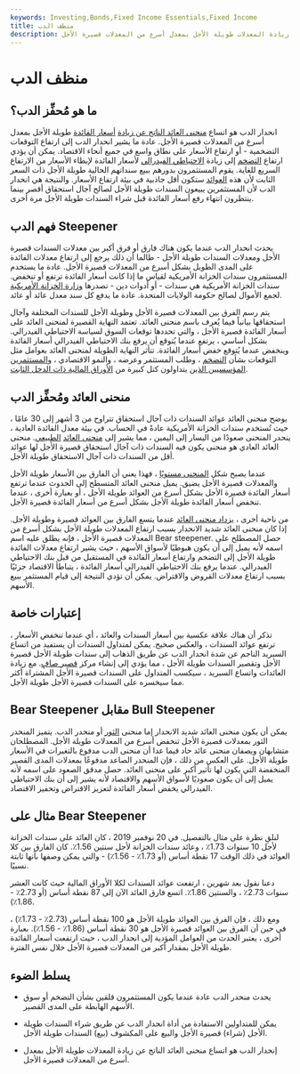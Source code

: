 ```yaml
---
keywords: Investing,Bonds,Fixed Income Essentials,Fixed Income
title: منظف الدب
description: إنحدار الدب هو اتساع منحنى العائد الناتج عن زيادة المعدلات طويلة الأجل بمعدل أسرع من المعدلات قصيرة الأجل.
---
```


# منظف الدب
## ما هو مُحفِّز الدب؟

انحدار الدب هو اتساع [منحنى العائد الناتج عن زيادة](/yieldcurve) [أسعار الفائدة](/interestrate) طويلة الأجل بمعدل أسرع من المعدلات قصيرة الأجل. عادة ما يشير انحدار الدب إلى ارتفاع التوقعات التضخمية - أو ارتفاع الأسعار على نطاق واسع في جميع أنحاء الاقتصاد. يمكن أن يؤدي ارتفاع [التضخم](/inflation) إلى زيادة [الاحتياطي الفيدرالي](/federalreservesystem) لأسعار الفائدة لإبطاء الأسعار من الارتفاع السريع للغاية. يقوم المستثمرون بدورهم ببيع سنداتهم الحالية طويلة الأجل ذات السعر الثابت لأن هذه [العوائد](/yield) ستكون أقل جاذبية في بيئة ارتفاع الأسعار. والنتيجة هي انحدار الدب لأن المستثمرين يبيعون السندات طويلة الأجل لصالح آجال استحقاق أقصر بينما ينتظرون انتهاء رفع أسعار الفائدة قبل شراء السندات طويلة الأجل مرة أخرى.

## فهم الدب Steepener

يحدث انحدار الدب عندما يكون هناك فارق أو فرق أكبر بين معدلات السندات قصيرة الأجل ومعدلات السندات طويلة الأجل - طالما أن ذلك يرجع إلى ارتفاع معدلات الفائدة على المدى الطويل بشكل أسرع من المعدلات قصيرة الأجل. عادة ما يستخدم المستثمرون سندات الخزانة الأمريكية لقياس ما إذا كانت أسعار الفائدة ترتفع أو تنخفض. سندات الخزانة الأمريكية هي سندات - أو أدوات دين - تصدرها [وزارة الخزانة الأمريكية](/ustreasury) لجمع الأموال لصالح حكومة الولايات المتحدة. عادة ما يدفع كل سند معدل عائد أو عائد.

يتم رسم الفرق بين المعدلات قصيرة الأجل وطويلة الأجل للسندات المختلفة وآجال استحقاقها بيانياً فيما يُعرف باسم منحنى العائد. تعتمد النهاية القصيرة لمنحنى العائد على أسعار الفائدة قصيرة الأجل ، والتي تحددها توقعات السوق لسياسة الاحتياطي الفيدرالي. بشكل أساسي ، يرتفع عندما يُتوقع أن يرفع بنك الاحتياطي الفيدرالي أسعار الفائدة وينخفض عندما يُتوقع خفض أسعار الفائدة. تتأثر النهاية الطويلة لمنحنى العائد بعوامل مثل التوقعات بشأن [التضخم](/inflation) ، وطلب المستثمر وعرضه ، والنمو الاقتصادي ، [والمستثمرين المؤسسيين الذين](/institutionalinvestor) يتداولون كتل كبيرة من [الأوراق المالية ذات الدخل الثابت](/fixed-incomesecurity).

## منحنى العائد ومُحفِّز الدب

يوضح منحنى العائد عوائد السندات ذات آجال استحقاق تتراوح من 3 أشهر إلى 30 عامًا ، حيث تُستخدم سندات الخزانة الأمريكية عادةً في الحساب. في بيئة معدل الفائدة العادية ، ينحدر المنحنى صعودًا من اليسار إلى اليمين ، مما يشير إلى [منحنى العائد](/normalyieldcurve) [الطبيعي](/normalyieldcurve). منحنى العائد العادي هو منحنى يكون فيه السندات ذات آجال استحقاق قصيرة الأجل لها عوائد أقل من السندات ذات آجال الاستحقاق طويلة الأجل.

عندما يصبح شكل [المنحنى مستويًا](/flatyieldcurve) ، فهذا يعني أن الفارق بين الأسعار طويلة الأجل والمعدلات قصيرة الأجل يضيق. يميل منحنى العائد المتسطح إلى الحدوث عندما ترتفع أسعار الفائدة قصيرة الأجل بشكل أسرع من العوائد طويلة الأجل ، أو بعبارة أخرى ، عندما تنخفض أسعار الفائدة طويلة الأجل بشكل أسرع من أسعار الفائدة قصيرة الأجل.

من ناحية أخرى ، [يزداد منحنى العائد](/curve-steepener-trade) عندما يتسع الفارق بين العوائد قصيرة وطويلة الأجل. إذا كان منحنى العائد شديد الانحدار بسبب ارتفاع المعدلات طويلة الأجل بشكل أسرع من المعدلات قصيرة الأجل ، فإنه يطلق عليه اسم Bear steepener. حصل المصطلح على اسمه لأنه يميل إلى أن يكون هبوطيًا لأسواق الأسهم ، حيث يشير ارتفاع معدلات الفائدة طويلة الأجل إلى التضخم وارتفاع أسعار الفائدة في المستقبل من قبل بنك الاحتياطي الفيدرالي. عندما يرفع بنك الاحتياطي الفيدرالي أسعار الفائدة ، يتباطأ الاقتصاد جزئيًا بسبب ارتفاع معدلات القروض والاقتراض. يمكن أن تؤدي النتيجة إلى قيام المستثمر ببيع الأسهم.

## إعتبارات خاصة

تذكر أن هناك علاقة عكسية بين أسعار السندات والعائد ، أي عندما تنخفض الأسعار ، ترتفع عوائد السندات ، والعكس صحيح. يمكن لمتداول السندات أن يستفيد من اتساع السبريد الناجم عن شدة انحدار الدب عن طريق الذهاب إلى سندات طويلة الأجل قصيرة الأجل وتقصير السندات طويلة الأجل ، مما يؤدي إلى إنشاء مركز [قصير صافٍ](/netshort). مع زيادة العائدات واتساع السبريد ، سيكسب المتداول على السندات قصيرة الأجل المشتراة أكثر مما سيخسره على السندات قصيرة الأجل طويلة الأجل.

## Bear Steepener مقابل Bull Steepener

يمكن أن يكون منحنى العائد شديد الانحدار إما منحنى [الثور](/bullsteepener) أو منحدر الدب. يتميز المنحدر الثور بمعدلات قصيرة الأجل تنخفض أسرع من المعدلات طويلة الأجل. المصطلحان متشابهان ويصفان منحنى عائد حاد فيما عدا أن منحنى الدب مدفوع بالتغيرات في الأسعار طويلة الأجل. على العكس من ذلك ، فإن المنحدر الصاعد مدفوعًا بمعدلات المدى القصير المنخفضة التي يكون لها تأثير أكبر على منحنى العائد. حصل مدقق الصعود على اسمه لأنه يميل إلى أن يكون صعوديًا لأسواق الأسهم والاقتصاد لأنه يشير إلى أن بنك الاحتياطي الفيدرالي يخفض أسعار الفائدة لتعزيز الاقتراض وتحفيز الاقتصاد.

## مثال على Bear Steepener

لنلقِ نظرة على مثال بالتفصيل. في 20 نوفمبر 2019 ، كان العائد على سندات الخزانة لأجل 10 سنوات 1.73٪ ، وعائد سندات الخزانة لأجل سنتين 1.56٪. كان الفارق بين كلا العوائد في ذلك الوقت 17 نقطة أساس (أو 1.73٪ - 1.56٪) - والتي يمكن وصفها بأنها ثابتة نسبيًا.

دعنا نقول بعد شهرين ، ارتفعت عوائد السندات لكلا الأوراق المالية حيث كانت العشر سنوات 2.73٪ ، والسنتين 1.86٪. اتسع فارق العائد الآن إلى 87 نقطة أساس (أو 2.73٪ - 1.86٪).

ومع ذلك ، فإن الفرق بين العوائد طويلة الأجل هو 100 نقطة أساس (2.73٪ - 1.73٪) ، في حين أن الفرق بين العوائد قصيرة الأجل هو 30 نقطة أساس (1.86٪ - 1.56٪). بعبارة أخرى ، يعتبر الحدث من العوامل المؤدية إلى انحدار الدب ، حيث ارتفعت أسعار الفائدة طويلة الأجل بمقدار أكبر من المعدلات قصيرة الأجل خلال نفس الفترة.

## يسلط الضوء

- يحدث منحدر الدب عادة عندما يكون المستثمرون قلقين بشأن التضخم أو سوق الأسهم الهابطة على المدى القصير.

- يمكن للمتداولين الاستفادة من أداة انحدار الدب عن طريق شراء السندات طويلة الأجل (شراء) قصيرة الأجل والبيع على المكشوف (بيع) السندات طويلة الأجل.

- إنحدار الدب هو اتساع منحنى العائد الناتج عن زيادة المعدلات طويلة الأجل بمعدل أسرع من المعدلات قصيرة الأجل.

